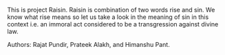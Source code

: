 This is project Raisin.
Raisin is combination of two words rise and sin.
We know what rise means so let us take a look in the meaning of sin in this context
i.e. an immoral act considered to be a transgression against divine law.

Authors:
Rajat Pundir,
Prateek Alakh, and
Himanshu Pant.